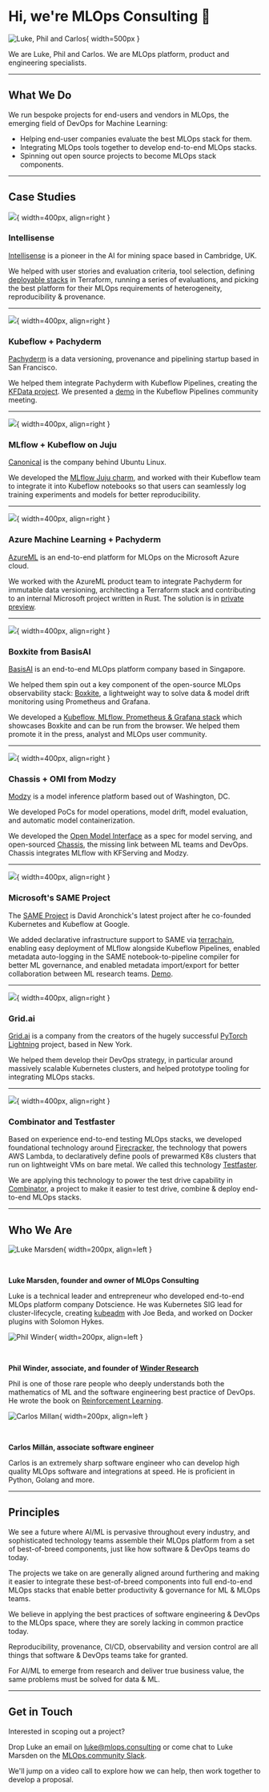 <style>
.md-sidebar--primary { display:none; }
</style>

# Hi, we're MLOps Consulting 👋

![Luke, Phil and Carlos](images/amigos.png){ width=500px }

We are Luke, Phil and Carlos.
We are MLOps platform, product and engineering specialists.

<hr />

## What We Do 

We run bespoke projects for end-users and vendors in MLOps, the emerging field of DevOps for Machine Learning:

* Helping end-user companies evaluate the best MLOps stack for them.
* Integrating MLOps tools together to develop end-to-end MLOps stacks.
* Spinning out open source projects to become MLOps stack components.

<hr />

## Case Studies

![](images/intellisense.png){ width=400px, align=right }

### Intellisense

[Intellisense](https://intellisense.io) is a pioneer in the AI for mining space based in Cambridge, UK.

We helped with user stories and evaluation criteria, tool selection, defining [deployable stacks](https://github.com/combinator-ml) in Terraform, running a series of evaluations, and picking the best platform for their MLOps requirements of heterogeneity, reproducibility & provenance.

<div style="clear:both;"></div>
<hr />

![](images/pachyderm-kubeflow.png){ width=400px, align=right }

### Kubeflow + Pachyderm

[Pachyderm](https://pachyderm.io) is a data versioning, provenance and pipelining startup based in San Francisco.

We helped them integrate Pachyderm with Kubeflow Pipelines, creating the [KFData project](https://github.com/pachyderm/kfdata). We presented a [demo](https://youtu.be/AKO9BtxxYf4) in the Kubeflow Pipelines community meeting.

<div style="clear:both;"></div>
<hr />

![](images/juju-mlflow.png){ width=400px, align=right }

### MLflow + Kubeflow on Juju

[Canonical](https://canonical.com) is the company behind Ubuntu Linux.

We developed the [MLflow Juju charm](https://github.com/mlopsworks/charms), and worked with their Kubeflow team to integrate it into Kubeflow notebooks so that users can seamlessly log training experiments and models for better reproducibility.

<div style="clear:both;"></div>
<hr />

![](images/pachyderm-aml.png){ width=400px, align=right }

### Azure Machine Learning + Pachyderm

[AzureML](https://azure.microsoft.com/en-gb/services/machine-learning/) is an end-to-end platform for MLOps on the Microsoft Azure cloud.

We worked with the AzureML product team to integrate Pachyderm for immutable data versioning, architecting a Terraform stack and contributing to an internal Microsoft project written in Rust. The solution is in [private preview](https://github.com/pachyderm/aml).

<div style="clear:both;"></div>
<hr />

![](images/basis-boxkite.png){ width=400px, align=right }

### Boxkite from BasisAI

[BasisAI](https://basis-ai.com/) is an end-to-end MLOps platform company based in Singapore.

We helped them spin out a key component of the open-source MLOps observability stack: [Boxkite](https://boxkite.ml), a lightweight way to solve data & model drift monitoring using Prometheus and Grafana.

We developed a [Kubeflow, MLflow, Prometheus & Grafana stack](https://boxkite.ml/en/latest/tutorials/kubeflow-mlflow/) which showcases Boxkite and can be run from the browser.
We helped them promote it in the press, analyst and MLOps user community.

<div style="clear:both;"></div>
<hr />

![](images/modzy-omi-chassis.png){ width=400px, align=right }

### Chassis + OMI from Modzy

[Modzy](https://www.modzy.com/) is a model inference platform based out of Washington, DC.

We developed PoCs for model operations, model drift, model evaluation, and automatic model containerization.

We developed the [Open Model Interface](https://openmodel.ml) as a spec for model serving,
and open-sourced [Chassis](https://chassis.ml), the missing link between ML teams and DevOps.
Chassis integrates MLflow with KFServing and Modzy.

<div style="clear:both;"></div>
<hr />

![](images/microsoft-same.png){ width=400px, align=right }

### Microsoft's SAME Project

The [SAME Project](https://sameproject.org) is David Aronchick's latest project after he co-founded Kubernetes and Kubeflow at Google.

We added declarative infrastructure support to SAME via [terrachain](https://combinator.ml/terrachain), enabling easy deployment of MLflow alongside Kubeflow Pipelines, enabled metadata auto-logging in the SAME notebook-to-pipeline compiler for better ML governance, and enabled metadata import/export for better collaboration between ML research teams. [Demo](https://youtu.be/e3PXX69kZA8).

<div style="clear:both;"></div>
<hr />

![](images/grid.png){ width=400px, align=right }

### Grid.ai

[Grid.ai](https://grid.ai/) is a company from the creators of the hugely successful [PyTorch Lightning](https://www.pytorchlightning.ai/) project, based in New York.

We helped them develop their DevOps strategy, in particular around massively scalable Kubernetes clusters, and helped prototype tooling for integrating MLOps stacks.

<div style="clear:both;"></div>
<hr />

![](images/combinator.png){ width=400px, align=right }

### Combinator and Testfaster

Based on experience end-to-end testing MLOps stacks, we developed foundational technology around [Firecracker](https://github.com/firecracker-microvm/firecracker), the technology that powers AWS Lambda, to declaratively define pools of prewarmed K8s clusters that run on lightweight VMs on bare metal. We called this technology [Testfaster](https://testfaster.ci).

We are applying this technology to power the test drive capability in [Combinator](https://combinator.ml), a project to make it easier to test drive, combine & deploy end-to-end MLOps stacks.

<div style="clear:both;"></div>
<hr />


## Who We Are

![Luke Marsden](images/luke.png){ width=200px, align=left }

<br />

**Luke Marsden, founder and owner of MLOps Consulting**

Luke is a technical leader and entrepreneur who developed end-to-end MLOps platform company Dotscience.
He was Kubernetes SIG lead for cluster-lifecycle, creating [kubeadm](https://kubernetes.io/blog/2016/09/how-we-made-kubernetes-easy-to-install/) with Joe Beda, and worked on Docker plugins with Solomon Hykes.

<div style="clear:both;"></div>

![Phil Winder](images/phil.png){ width=200px, align=left }

<br />

**Phil Winder, associate, and founder of [Winder Research](https://winderresearch.com/)**

Phil is one of those rare people who deeply understands both the mathematics of ML and the software engineering best practice of DevOps.
He wrote the book on [Reinforcement Learning](https://rl-book.com/).

<div style="clear:both;"></div>

![Carlos Millan](images/carlos.png){ width=200px, align=left  }

<br />

**Carlos Millán, associate software engineer**

Carlos is an extremely sharp software engineer who can develop high quality MLOps software and integrations at speed. He is proficient in Python, Golang and more.

<div style="clear:both;"></div>

<hr />

## Principles

We see a future where AI/ML is pervasive throughout every industry, and sophisticated technology teams assemble their MLOps platform from a set of best-of-breed components, just like how software & DevOps teams do today.

The projects we take on are generally aligned around furthering and making it easier to integrate these best-of-breed components into full end-to-end MLOps stacks that enable better productivity & governance for ML & MLOps teams.

We believe in applying the best practices of software engineering & DevOps to the MLOps space, where they are sorely lacking in common practice today.

Reproducibility, provenance, CI/CD, observability and version control are all things that software & DevOps teams take for granted.

For AI/ML to emerge from research and deliver true business value, the same problems must be solved for data & ML.

<hr />


## Get in Touch

Interested in scoping out a project?

Drop Luke an email on [luke@mlops.consulting](mailto:luke@mlops.consulting) or come chat to Luke Marsden on the [MLOps.community Slack](https://mlops.community).

We'll jump on a video call to explore how we can help, then work together to develop a proposal.

<br />
